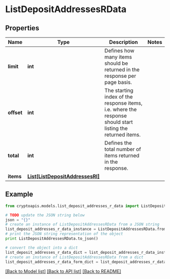 # ListDepositAddressesRData


## Properties
Name | Type | Description | Notes
------------ | ------------- | ------------- | -------------
**limit** | **int** | Defines how many items should be returned in the response per page basis. | 
**offset** | **int** | The starting index of the response items, i.e. where the response should start listing the returned items. | 
**total** | **int** | Defines the total number of items returned in the response. | 
**items** | [**List[ListDepositAddressesRI]**](ListDepositAddressesRI.md) |  | 

## Example

```python
from cryptoapis.models.list_deposit_addresses_r_data import ListDepositAddressesRData

# TODO update the JSON string below
json = "{}"
# create an instance of ListDepositAddressesRData from a JSON string
list_deposit_addresses_r_data_instance = ListDepositAddressesRData.from_json(json)
# print the JSON string representation of the object
print ListDepositAddressesRData.to_json()

# convert the object into a dict
list_deposit_addresses_r_data_dict = list_deposit_addresses_r_data_instance.to_dict()
# create an instance of ListDepositAddressesRData from a dict
list_deposit_addresses_r_data_form_dict = list_deposit_addresses_r_data.from_dict(list_deposit_addresses_r_data_dict)
```
[[Back to Model list]](../README.md#documentation-for-models) [[Back to API list]](../README.md#documentation-for-api-endpoints) [[Back to README]](../README.md)



